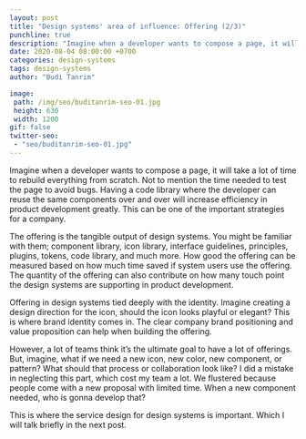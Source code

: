 ```yaml
---
layout: post
title: "Design systems' area of influence: Offering (2/3)"
punchline: true
description: "Imagine when a developer wants to compose a page, it will take a lot of time to rebuild everything from scratch. Not to mention the time needed to test the page to avoid bugs. Having a code library where the developer can reuse the same components over and over will increase efficiency in product development greatly. This can actually be one of the important strategies for a company."
date: 2020-08-04 08:00:00 +0700
categories: design-systems
tags: design-systems
author: "Budi Tanrim"

image:
 path: /img/seo/buditanrim-seo-01.jpg
 height: 630
 width: 1200
gif: false
twitter-seo: 
 - "seo/buditanrim-seo-01.jpg"
---
```


Imagine when a developer wants to compose a page, it will take a lot of time to rebuild everything from scratch. Not to mention the time needed to test the page to avoid bugs. Having a code library where the developer can reuse the same components over and over will increase efficiency in product development greatly. This can be one of the important strategies for a company.

The offering is the tangible output of design systems. You might be familiar with them; component library, icon library, interface guidelines, principles, plugins, tokens, code library, and much more. How good the offering can be measured based on how much time saved if system users use the offering. The quantity of the offering can also contribute on how many touch point the design systems are supporting in product development.

Offering in design systems tied deeply with the identity. Imagine creating a design direction for the icon, should the icon looks playful or elegant? This is where brand identity comes in. The clear company brand positioning and value proposition can help when building the offering.

However, a lot of teams think it’s the ultimate goal to have a lot of offerings. But, imagine, what if we need a new icon, new color, new component, or pattern? What should that process or collaboration look like? I did a mistake in neglecting this part, which cost my team a lot. We flustered because people come with a new proposal with limited time. When a new component needed, who is gonna develop that?

This is where the service design for design systems is important. Which I will talk briefly in the next post.
